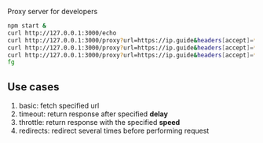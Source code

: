 Proxy server for developers

```bash
npm start &
curl http://127.0.0.1:3000/echo
curl http://127.0.0.1:3000/proxy?url=https://ip.guide&headers[accept]=*/*
curl http://127.0.0.1:3000/proxy?url=https://ip.guide&headers[accept]=*/*&delay=50000
curl http://127.0.0.1:3000/proxy?url=https://ip.guide&headers[accept]=*/*&redirects=3
fg
```

## Use cases

1. basic: fetch specified url
2. timeout: return response after specified **delay**
3. throttle: return response with the specified **speed**
4. redirects: redirect several times before performing request
